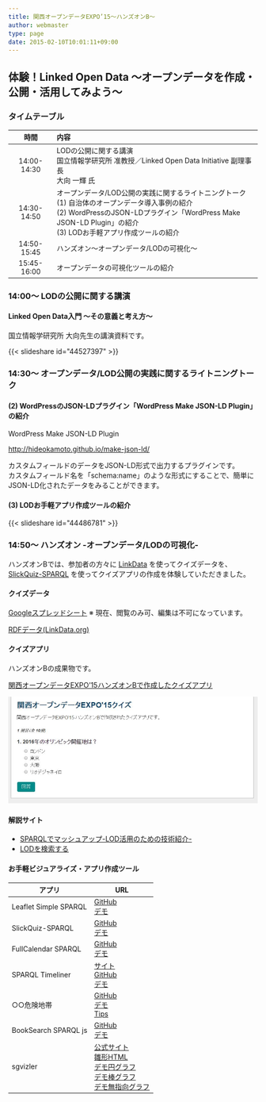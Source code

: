 ```yaml
---
title: 関西オープンデータEXPO’15～ハンズオンB～
author: webmaster
type: page
date: 2015-02-10T10:01:11+09:00
---
```


## 体験！Linked Open Data 〜オープンデータを作成・公開・活用してみよう〜

### タイムテーブル

| 時間 | 内容 |
|:-----------:|:--------------------------------------------------------------------------------------------------------------------------------------------- |
| 14:00-14:30 | LODの公開に関する講演<br>国立情報学研究所 准教授／Linked Open Data Initiative 副理事長<br>大向 一輝 氏 |
| 14:30-14:50 | オープンデータ/LOD公開の実践に関するライトニングトーク<br>(1) 自治体のオープンデータ導入事例の紹介<br>(2) WordPressのJSON-LDプラグイン「WordPress Make JSON-LD Plugin」の紹介<br>(3) LODお手軽アプリ作成ツールの紹介 |
| 14:50-15:45 | ハンズオン～オープンデータ/LODの可視化～|
| 15:45-16:00 | オープンデータの可視化ツールの紹介|

### 14:00～ LODの公開に関する講演

#### Linked Open Data入門 ～その意義と考え方～

国立情報学研究所 大向先生の講演資料です。

{{< slideshare id="44527397" >}}
  
### 14:30～ オープンデータ/LOD公開の実践に関するライトニングトーク

#### (2) WordPressのJSON-LDプラグイン「WordPress Make JSON-LD Plugin」の紹介

WordPress Make JSON-LD Plugin

<http://hideokamoto.github.io/make-json-ld/>

カスタムフィールドのデータをJSON-LD形式で出力するプラグインです。<br /> カスタムフィールド名を「schema:name」のような形式にすることで、簡単にJSON-LD化されたデータをみることができます。

#### (3) LODお手軽アプリ作成ツールの紹介

{{< slideshare id="44486781" >}}

### 14:50～ ハンズオン -オープンデータ/LODの可視化-


ハンズオンBでは、参加者の方々に
[LinkData](http://linkdata.org/)
を使ってクイズデータを、
[SlickQuiz-SPARQL](https://github.com/uedayou/SlickQuiz-SPARQL)
を使ってクイズアプリの作成を体験していただきました。


#### クイズデータ

[Googleスプレッドシート](https://docs.google.com/spreadsheets/d/17YVxdUFCJuL98MolG383v2SBjcxAtSsNsWrDSFTdrI8/edit?usp=sharing)
※ 現在、閲覧のみ可、編集は不可になっています。

[RDFデータ(LinkData.org)](http://linkdata.org/work/rdf1s2680i)

#### クイズアプリ

ハンズオンBの成果物です。

[関西オープンデータEXPO&#8217;15ハンズオンBで作成したクイズアプリ](http://lodc.jp/expo15quiz/)

[![クイズアプリ](/wp-content/uploads/2015/02/expo15quiz.jpg)](http://lodc.jp/expo15quiz/)

#### 解説サイト

- [SPARQLでマッシュアップ-LOD活用のための技術紹介-](http://uedayou.net/sparql-mashup/)
- [LODを検索する](/tool/searchdata/)

#### お手軽ビジュアライズ・アプリ作成ツール


アプリ | URL
--- | ---
Leaflet Simple SPARQL | [GitHub](https://github.com/uedayou/leaflet-simple-sparql)<br>[デモ](http://uedayou.net/lodchallenge/map-sample-osaka-city/)
SlickQuiz-SPARQL | [GitHub](https://github.com/uedayou/SlickQuiz-SPARQL)<br>[デモ](http://uedayou.net/SlickQuiz-SPARQL/)
FullCalendar SPARQL | [GitHub](https://github.com/uedayou/fullcalendar-sparql-js)<br>[デモ](http://uedayou.net/fullcalendar-linkdata-js/)
SPARQL Timeliner | [サイト](http://uedayou.net/SPARQLTimeliner/)<br>[GitHub](https://github.com/uedayou/SPARQLTimeliner)<br>[デモ](http://uedayou.net/osakabridge/)
○○危険地帯 | [GitHub](https://github.com/uedayou/dangerzone-sparql)</a><br>[デモ](http://uedayou.github.io/dangerzone-sparql/)<br>[Tips](http://qiita.com/uedayou/private/d4a26a9ac7db5fd82471)
BookSearch SPARQL js | [GitHub](https://github.com/uedayou/dangerzone-sparql)</a><br>[デモ](http://uedayou.github.io/dangerzone-sparql/)
sgvizler | [公式サイト](http://dev.data2000.no/sgvizler/)<br>[雛形HTML](http://uedayou.net/sparql-mashup/sgvizler/sgvizler-sample.html)<br />[デモ円グラフ](http://uedayou.net/sparql-mashup/sgvizler/kyoto-category-ranking.html)<br>[デモ棒グラフ](http://uedayou.net/sparql-mashup/sgvizler/kyoto-recommend-ranking.html)<br>[デモ無指向グラフ](http://uedayou.net/sparql-mashup/sgvizler/lodc-network.html)
